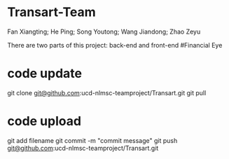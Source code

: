 # Transart-Team
Fan Xiangting; He Ping; Song Youtong; Wang Jiandong; Zhao Zeyu

There are two parts of this project: back-end and front-end
#Financial Eye

# code update
git clone git@github.com:ucd-nlmsc-teamproject/Transart.git
git pull
# code upload
git add filename
git commit -m "commit message"
git push git@github.com:ucd-nlmsc-teamproject/Transart.git

